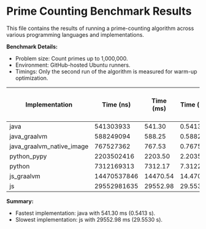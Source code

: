 # Prime Counting Benchmark Results

This file contains the results of running a prime-counting algorithm across various programming languages and implementations.

**Benchmark Details:**
- Problem size: Count primes up to 1,000,000.
- Environment: GitHub-hosted Ubuntu runners.
- Timings: Only the second run of the algorithm is measured for warm-up optimization.

| Implementation       | Time (ns)         | Time (ms)         | Time (s)          | % Slower than Fastest |
|----------------------|-------------------|-------------------|-------------------|-----------------------|
| java                 | 541303933         | 541.30            | 0.5413            | 0.00                  |
| java_graalvm         | 588249094         | 588.25            | 0.5882            | 8.67                  |
| java_graalvm_native_image | 767527362         | 767.53            | 0.7675            | 41.79                 |
| python_pypy          | 2203502416        | 2203.50           | 2.2035            | 307.07                |
| python               | 7312169313        | 7312.17           | 7.3122            | 1250.84               |
| js_graalvm           | 14470537846       | 14470.54          | 14.4705           | 2573.27               |
| js                   | 29552981635       | 29552.98          | 29.5530           | 5359.59               |

**Summary:**
- Fastest implementation: java with 541.30 ms (0.5413 s).
- Slowest implementation: js with 29552.98 ms (29.5530 s).

